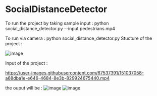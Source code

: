 # SocialDistanceDetector
To run the project by taking sample input :
python social_distance_detector.py --input pedestrians.mp4


To run via camera :
python social_distance_detector.py
Stucture of the project :


![image](https://user-images.githubusercontent.com/67537391/147066892-af691269-1775-4217-b75d-dd69a4c589f5.png)


Input of the project :



https://user-images.githubusercontent.com/67537391/151037058-a68dba1e-e646-4684-8e3b-829924675440.mp4

the ouput will be :
![image](https://user-images.githubusercontent.com/67537391/151038887-cf168f50-e2a2-43eb-a0c1-b05a2ed3c39d.png)
![image](https://user-images.githubusercontent.com/67537391/151038878-33d2041d-5424-466f-be01-525ef812bcfe.png)
